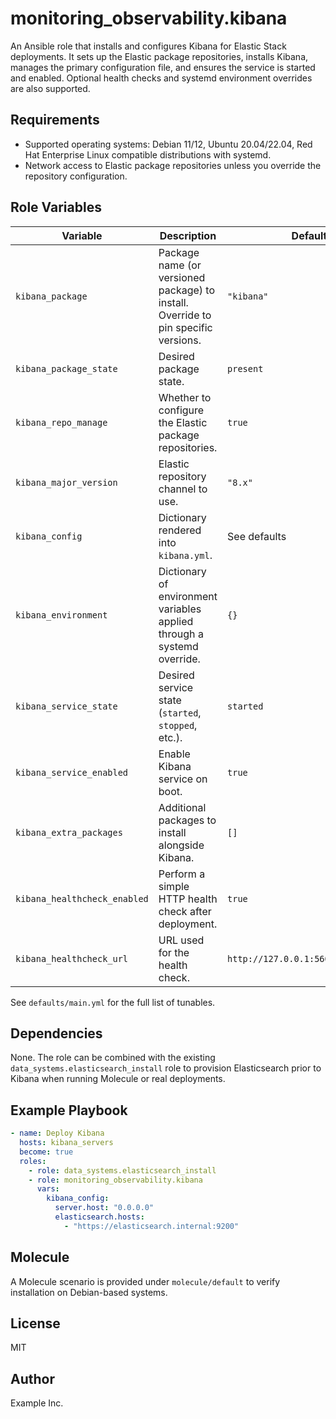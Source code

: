 # monitoring_observability.kibana

An Ansible role that installs and configures Kibana for Elastic Stack deployments. It sets up the Elastic package repositories, installs Kibana, manages the primary configuration file, and ensures the service is started and enabled. Optional health checks and systemd environment overrides are also supported.

## Requirements

- Supported operating systems: Debian 11/12, Ubuntu 20.04/22.04, Red Hat Enterprise Linux compatible distributions with systemd.
- Network access to Elastic package repositories unless you override the repository configuration.

## Role Variables

| Variable | Description | Default |
|----------|-------------|---------|
| `kibana_package` | Package name (or versioned package) to install. Override to pin specific versions. | `"kibana"` |
| `kibana_package_state` | Desired package state. | `present` |
| `kibana_repo_manage` | Whether to configure the Elastic package repositories. | `true` |
| `kibana_major_version` | Elastic repository channel to use. | `"8.x"` |
| `kibana_config` | Dictionary rendered into `kibana.yml`. | See defaults |
| `kibana_environment` | Dictionary of environment variables applied through a systemd override. | `{}` |
| `kibana_service_state` | Desired service state (`started`, `stopped`, etc.). | `started` |
| `kibana_service_enabled` | Enable Kibana service on boot. | `true` |
| `kibana_extra_packages` | Additional packages to install alongside Kibana. | `[]` |
| `kibana_healthcheck_enabled` | Perform a simple HTTP health check after deployment. | `true` |
| `kibana_healthcheck_url` | URL used for the health check. | `http://127.0.0.1:5601/api/status` |

See `defaults/main.yml` for the full list of tunables.

## Dependencies

None. The role can be combined with the existing `data_systems.elasticsearch_install` role to provision Elasticsearch prior to Kibana when running Molecule or real deployments.

## Example Playbook

```yaml
- name: Deploy Kibana
  hosts: kibana_servers
  become: true
  roles:
    - role: data_systems.elasticsearch_install
    - role: monitoring_observability.kibana
      vars:
        kibana_config:
          server.host: "0.0.0.0"
          elasticsearch.hosts:
            - "https://elasticsearch.internal:9200"
```

## Molecule

A Molecule scenario is provided under `molecule/default` to verify installation on Debian-based systems.

## License

MIT

## Author

Example Inc.
